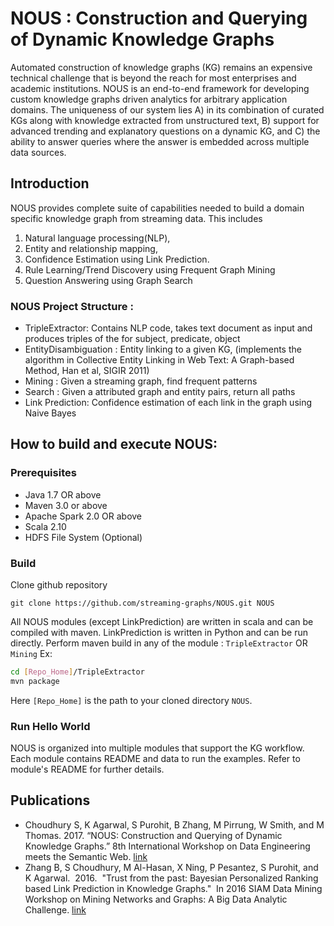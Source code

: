 # NOUS : Construction and Querying of Dynamic Knowledge Graphs
Automated construction of knowledge graphs (KG) remains an expensive technical challenge that 
is beyond the reach for most enterprises and academic institutions. 
NOUS is an end-to-end framework for developing custom knowledge graphs driven 
analytics for arbitrary application domains. 
The uniqueness of our system lies A) in its combination of curated KGs along with 
knowledge extracted from unstructured text, B) support for advanced trending and explanatory 
questions on a dynamic KG, and C) the ability to 
answer queries where the answer is embedded across multiple data sources.

## Introduction	
NOUS provides complete suite of capabilities needed to build a domain specific knowledge graph 
from streaming data. This includes 
1) Natural language processing(NLP), 
2) Entity and relationship mapping, 
3) Confidence Estimation using Link Prediction. 
4) Rule Learning/Trend Discovery using Frequent Graph Mining
5) Question Answering using Graph Search 

### NOUS Project Structure :

* TripleExtractor: Contains NLP code, takes text document as input 
and produces triples of the for
subject, predicate, object 
* EntityDisambiguation : Entity linking to a given KG, (implements the algorithm in 
Collective Entity Linking in Web Text: A Graph-based Method, Han et al, SIGIR 2011)  
* Mining : Given a streaming graph, find frequent patterns
* Search : Given a attributed graph and entity pairs, return all paths 
* Link Prediction: Confidence estimation of each link in the graph using Naive Bayes 

## How to build and execute NOUS:
### Prerequisites
* Java 1.7 OR above
* Maven 3.0 or above
* Apache Spark 2.0 OR above
* Scala 2.10
* HDFS File System (Optional)

### Build
 Clone github repository 

` git clone https://github.com/streaming-graphs/NOUS.git NOUS `

All NOUS modules (except LinkPrediction) are written in scala and can be compiled with maven. LinkPrediction is written in Python and can be run directly. Perform maven build in any of the module : `TripleExtractor` OR `Mining` Ex:
 
 ```bash
 cd [Repo_Home]/TripleExtractor
 mvn package
 ```
Here `[Repo_Home]` is the path to your cloned directory `NOUS`. 

### Run Hello World
NOUS is organized into multiple modules that support the KG workflow. Each module 
contains README and data to run the examples. Refer to module's README for further details.

## Publications
* Choudhury S, K Agarwal, S Purohit, B Zhang, M Pirrung, W Smith, and M Thomas.  2017. “NOUS: Construction and Querying of Dynamic Knowledge Graphs.” 8th International Workshop on Data Engineering meets the Semantic Web. [link](https://arxiv.org/pdf/1606.02314.pdf)
* Zhang B, S Choudhury, M Al-Hasan, X Ning, P Pesantez, S Purohit, and K Agarwal.  2016.  "Trust from the past: Bayesian Personalized Ranking based Link Prediction in Knowledge Graphs."  In 2016 SIAM Data Mining Workshop on Mining Networks and Graphs: A Big Data Analytic Challenge. [link](https://arxiv.org/abs/1601.03778)

